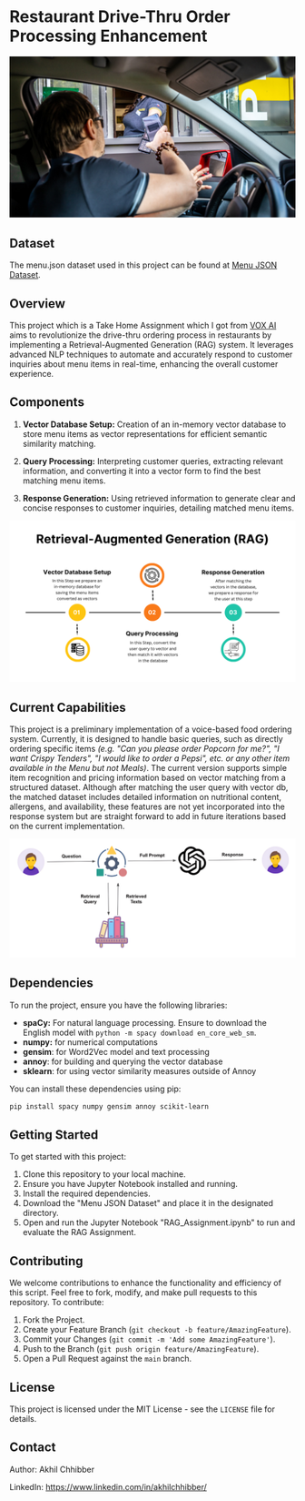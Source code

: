# Restaurant Drive-Thru Order Processing Enhancement
<p align="center">
  <img src="https://github.com/akhilchibber/RAG-Drive-Thru/blob/main/Drive-thru.png?raw=true" alt="earthml Logo">
</p>

## Dataset
The menu.json dataset used in this project can be found at [Menu JSON Dataset](https://github.com/akhilchibber/RAG-Drive-Thru/blob/main/menu.json). 

## Overview
This project which is a Take Home Assignment which I got from [VOX AI](https://voxai.tech/) aims to revolutionize the drive-thru ordering process in restaurants by implementing a Retrieval-Augmented Generation (RAG) system. It leverages advanced NLP techniques to automate and accurately respond to customer inquiries about menu items in real-time, enhancing the overall customer experience.

## Components

1. **Vector Database Setup:** Creation of an in-memory vector database to store menu items as vector representations for efficient semantic similarity matching.

2. **Query Processing:** Interpreting customer queries, extracting relevant information, and converting it into a vector form to find the best matching menu items.

3. **Response Generation:** Using retrieved information to generate clear and concise responses to customer inquiries, detailing matched menu items.
<p align="center">
  <img src="https://github.com/akhilchibber/RAG-Drive-Thru/blob/main/VOX-AI.png?raw=true" alt="earthml Logo">
</p>

## Current Capabilities
This project is a preliminary implementation of a voice-based food ordering system. Currently, it is designed to handle basic queries, such as directly ordering specific items *(e.g. "Can you please order Popcorn for me?", "I want Crispy Tenders", "I would like to order a Pepsi", etc. or any other item available in the Menu but not Meals)*. The current version supports simple item recognition and pricing information based on vector matching from a structured dataset. Although after matching the user query with vector db, the matched dataset includes detailed information on nutritional content, allergens, and availability, these features are not yet incorporated into the response system but are straight forward to add in future iterations based on the current implementation.
<p align="center">
  <img src="https://github.com/akhilchibber/RAG-Drive-Thru/blob/main/RAG.png?raw=true" alt="earthml Logo">
</p>

## Dependencies
To run the project, ensure you have the following libraries:

- **spaCy:** For natural language processing. Ensure to download the English model with `python -m spacy download en_core_web_sm`.
- **numpy:** for numerical computations
- **gensim**: for Word2Vec model and text processing
- **annoy**: for building and querying the vector database
- **sklearn**: for using vector similarity measures outside of Annoy

You can install these dependencies using pip:

```bash
pip install spacy numpy gensim annoy scikit-learn
```

## Getting Started
To get started with this project:

1. Clone this repository to your local machine.
2. Ensure you have Jupyter Notebook installed and running.
3. Install the required dependencies.
4. Download the "Menu JSON Dataset" and place it in the designated directory.
5. Open and run the Jupyter Notebook "RAG_Assignment.ipynb" to run and evaluate the RAG Assignment.

## Contributing
We welcome contributions to enhance the functionality and efficiency of this script. Feel free to fork, modify, and make pull requests to this repository. To contribute:

1. Fork the Project.
2. Create your Feature Branch (`git checkout -b feature/AmazingFeature`).
3. Commit your Changes (`git commit -m 'Add some AmazingFeature'`).
4. Push to the Branch (`git push origin feature/AmazingFeature`).
5. Open a Pull Request against the `main` branch.

## License

This project is licensed under the MIT License - see the `LICENSE` file for details.

## Contact

Author: Akhil Chhibber

LinkedIn: https://www.linkedin.com/in/akhilchhibber/
